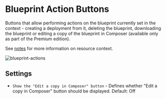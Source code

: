 # Blueprint Action Buttons
Buttons that allow performing actions on the blueprint currently set in the context - creating a deployment from it, deleting the blueprint, downloading the blueprint or editing a copy of the blueprint in Composer (available only as part of the Premium edition).
 
See [notes](/working_with/console/widgets/index.html) for more information on resource context.  

![blueprint-actions]( /images/ui/widgets/blueprint-action-buttons.png )


## Settings

* `Show the "Edit a copy in Composer" button` - Defines whether "Edit a copy in Composer" button should be displayed. Default: Off
